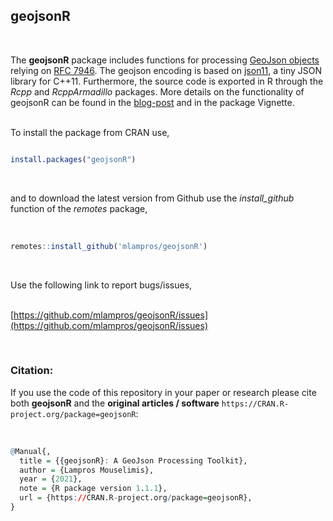 
## geojsonR
<br>

The **geojsonR** package includes functions for processing [GeoJson objects](https://en.wikipedia.org/wiki/GeoJSON) relying on [RFC 7946](https://datatracker.ietf.org/doc/pdf/rfc7946.pdf). The geojson encoding is based on [json11](https://github.com/dropbox/json11), a tiny JSON library for C++11. Furthermore, the source code is exported in R through the *Rcpp* and *RcppArmadillo* packages. More details on the functionality of geojsonR can be found in the [blog-post](http://mlampros.github.io/2017/03/29/geojsonR_package/) and in the package Vignette.
<br><br>

To install the package from CRAN use, 

```R

install.packages("geojsonR")


```
<br>

and to download the latest version from Github use the *install_github* function of the *remotes* package,
<br><br>

```R

remotes::install_github('mlampros/geojsonR')


```
<br>

Use the following link to report bugs/issues,
<br><br>

[https://github.com/mlampros/geojsonR/issues](https://github.com/mlampros/geojsonR/issues)

<br>

### **Citation:**

If you use the code of this repository in your paper or research please cite both **geojsonR** and the **original articles / software** `https://CRAN.R-project.org/package=geojsonR`:

<br>

```R
@Manual{,
  title = {{geojsonR}: A GeoJson Processing Toolkit},
  author = {Lampros Mouselimis},
  year = {2021},
  note = {R package version 1.1.1},
  url = {https://CRAN.R-project.org/package=geojsonR},
}
```

<br>
